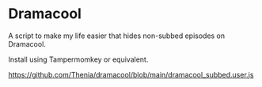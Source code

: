# Dramacool

A script to make my life easier that hides non-subbed episodes on Dramacool.

Install using Tampermomkey or equivalent.

https://github.com/Thenia/dramacool/blob/main/dramacool_subbed.user.js
